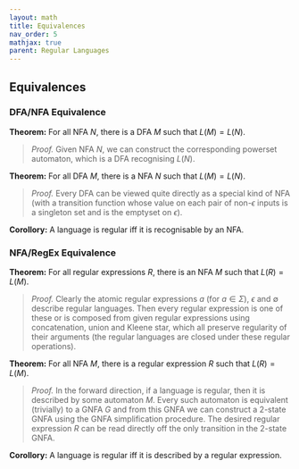 ```yaml
---
layout: math
title: Equivalences
nav_order: 5
mathjax: true
parent: Regular Languages
---
```


## Equivalences

### DFA/NFA Equivalence

__Theorem:__
For all NFA $N$, there is a DFA $M$ such that $L(M) = L(N)$.
> *Proof.* Given NFA $N$, we can construct the corresponding powerset automaton, which is a DFA recognising $L(N)$.

__Theorem:__
For all DFA $M$, there is a NFA $N$ such that $L(M) = L(N)$.
> *Proof.* Every DFA can be viewed quite directly as a special kind of NFA (with a transition function whose value on each pair of non-$\epsilon$ inputs is a singleton set and is the emptyset on $\epsilon$).

__Corollory:__
A language is regular iff it is recognisable by an NFA.

### NFA/RegEx Equivalence

__Theorem:__
For all regular expressions $R$, there is an NFA $M$ such that $L(R) = L(M)$.

> *Proof.* Clearly the atomic regular expressions $a$ (for $a \in \Sigma$), $\epsilon$ and $\emptyset$ describe regular languages.  Then every regular expression is one of these or is composed from given regular expressions using concatenation, union and Kleene star, which all preserve regularity of their arguments (the regular languages are closed under these regular operations).

__Theorem:__
For all NFA $M$, there is a regular expression $R$ such that $L(R) = L(M)$.      

> *Proof.* In the forward direction, if a language is regular, then it is described by some automaton $M$.  Every such automaton is equivalent (trivially) to a GNFA $G$ and from this GNFA we can construct a 2-state GNFA using the GNFA simplification procedure.  The desired regular expression $R$ can be read directly off the only transition in the 2-state GNFA.

__Corollory:__
A language is regular iff it is described by a regular expression.